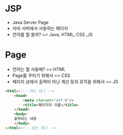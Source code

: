 # JSP
- Java Server Page
- 자바 서버에서 사용하는 페이지
- 언어를 뭘 쓸까? => Java, HTML, CSS ,JS

# Page
- 언어는 뭘 사용해? => HTML
- Page를 꾸미기 위해서 => CSS
- 페이지 상에서 출력이 아닌 계산 등의 로직을 위해서 => JS
```html
<html><!-- 여는 태그 -->
	<head>
		<meta charset="utf-8"/>
		<title>페이지의 이름</title>
	</head>
	<body>
	출력되는 내용
	</body>
</html><!-- 닫는 태그 -->
```